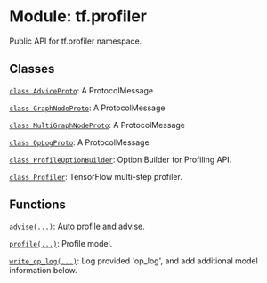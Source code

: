 <div itemscope itemtype="http://developers.google.com/ReferenceObject">
<meta itemprop="name" content="tf.profiler" />
<meta itemprop="path" content="Stable" />
</div>

# Module: tf.profiler

Public API for tf.profiler namespace.

<!-- Placeholder for "Used in" -->


## Classes

[`class AdviceProto`](../tf/profiler/AdviceProto.md): A ProtocolMessage

[`class GraphNodeProto`](../tf/profiler/GraphNodeProto.md): A ProtocolMessage

[`class MultiGraphNodeProto`](../tf/profiler/MultiGraphNodeProto.md): A ProtocolMessage

[`class OpLogProto`](../tf/profiler/OpLogProto.md): A ProtocolMessage

[`class ProfileOptionBuilder`](../tf/profiler/ProfileOptionBuilder.md): Option Builder for Profiling API.

[`class Profiler`](../tf/profiler/Profiler.md): TensorFlow multi-step profiler.

## Functions

[`advise(...)`](../tf/profiler/advise.md): Auto profile and advise.

[`profile(...)`](../tf/profiler/profile.md): Profile model.

[`write_op_log(...)`](../tf/profiler/write_op_log.md): Log provided 'op_log', and add additional model information below.

